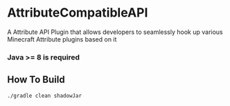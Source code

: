# AttributeCompatibleAPI

A Attribute API Plugin that allows developers to seamlessly hook up various Minecraft Attribute plugins based on it

### Java >= 8 is required

## How To Build

```bash
./gradle clean shadowJar
```
